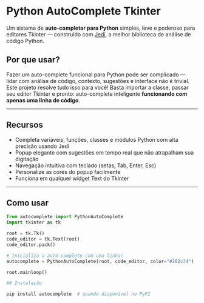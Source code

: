 # Python AutoComplete Tkinter

Um sistema de **auto-completar para Python** simples, leve e poderoso para editores Tkinter — construído com [Jedi](https://github.com/davidhalter/jedi), a melhor biblioteca de análise de código Python.

## Por que usar?

Fazer um auto-complete funcional para Python pode ser complicado — lidar com análise de código, contexto, sugestões e interface não é trivial.  
Este projeto resolve tudo isso para você! Basta importar a classe, passar seu editor Tkinter e pronto: auto-complete inteligente **funcionando com apenas uma linha de código**.

---

## Recursos

- Completa variáveis, funções, classes e módulos Python com alta precisão usando Jedi
- Popup elegante com sugestões em tempo real que não atrapalham sua digitação
- Navegação intuitiva com teclado (setas, Tab, Enter, Esc)
- Personalize as cores do popup facilmente
- Funciona em qualquer widget Text do Tkinter

---

## Como usar

```python
from autocomplete import PythonAutoComplete
import tkinter as tk

root = tk.Tk()
code_editor = tk.Text(root)
code_editor.pack()

# Inicializa o auto-complete com uma linha!
autocomplete = PythonAutoComplete(root, code_editor, color="#282c34")

root.mainloop()

## Instalação

pip install autocomplete  # quando disponível no PyPI
